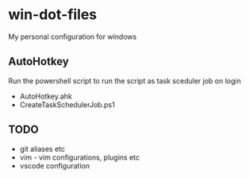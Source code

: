 # win-dot-files

My personal configuration for windows

## AutoHotkey 

Run the powershell script to run the script as task sceduler job on login

* AutoHotkey.ahk
* CreateTaskSchedulerJob.ps1

## TODO

* git aliases etc
* vim - vim configurations, plugins etc
* vscode configuration

